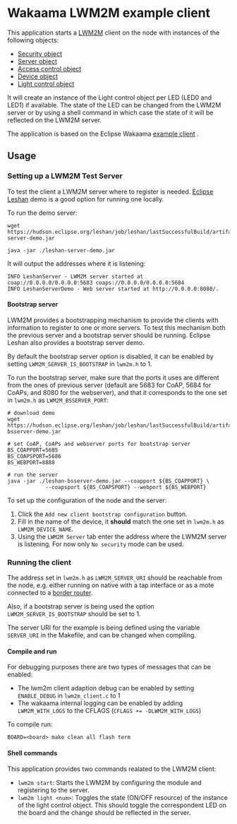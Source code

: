 # Wakaama LWM2M example client

This application starts a
[LWM2M](https://wiki.openmobilealliance.org/display/TOOL/What+is+LwM2M) client
on the node with instances of the following objects:
- [Security object](http://www.openmobilealliance.org/tech/profiles/LWM2M_Security-v1_0.xml)
- [Server object](http://www.openmobilealliance.org/tech/profiles/LWM2M_Server-v1_0.xml)
- [Access control object](http://www.openmobilealliance.org/tech/profiles/LWM2M_Access_Control-v1_0_2.xml)
- [Device object](http://www.openmobilealliance.org/tech/profiles/LWM2M_Device-v1_0_3.xml)
- [Light control object](http://www.openmobilealliance.org/tech/profiles/lwm2m/3311.xml)

It will create an instance of the Light control object per LED (LED0 and LED1)
if available. The state of the LED can be changed from the LWM2M server or by
using a shell command in which case the state of it will be reflected on the
LWM2M server.

The application is based on the Eclipse Wakaama
[example client](https://github.com/eclipse/wakaama/tree/master/examples/client)
.

## Usage

### Setting up a LWM2M Test Server
To test the client a LWM2M server where to register is needed.
[Eclipse Leshan](https://github.com/eclipse/leshan) demo is a good option for
running one locally.

To run the demo server:
```shell
wget https://hudson.eclipse.org/leshan/job/leshan/lastSuccessfulBuild/artifact/leshan-server-demo.jar

java -jar ./leshan-server-demo.jar
```
It will output the addresses where it is listening:
```
INFO LeshanServer - LWM2M server started at coap://0.0.0.0/0.0.0.0:5683 coaps://0.0.0.0/0.0.0.0:5684
INFO LeshanServerDemo - Web server started at http://0.0.0.0:8080/.
```

#### Bootstrap server
LWM2M provides a bootstrapping mechanism to provide the clients with information
to register to one or more servers. To test this mechanism both the previous server and a bootstrap server should be running. Eclipse Leshan also provides a bootstrap server demo.

By default the bootstrap server option is disabled, it can be enabled by setting
`LWM2M_SERVER_IS_BOOTSTRAP` in `lwm2m.h` to 1.

To run the bootstrap server, make sure that the ports it uses are different
from the ones of previous server (default are 5683 for CoAP, 5684 for CoAPs,
and 8080 for the webserver), and that it corresponds to the one set in
`lwm2m.h` as `LWM2M_BSSERVER_PORT`:
```shell
# download demo
wget https://hudson.eclipse.org/leshan/job/leshan/lastSuccessfulBuild/artifact/leshan-bsserver-demo.jar

# set CoAP, CoAPs and webserver ports for bootstrap server
BS_COAPPORT=5685
BS_COAPSPORT=5686
BS_WEBPORT=8888

# run the server
java -jar ./leshan-bsserver-demo.jar --coapport ${BS_COAPPORT} \
            --coapsport ${BS_COAPSPORT} --webport ${BS_WEBPORT}
```

To set up the configuration of the node and the server:
1. Click the `Add new client bootstrap configuration` button.
2. Fill in the name of the device, it **should** match the one set in
   `lwm2m.h` as `LWM2M_DEVICE_NAME`.
3. Using the `LWM2M Server` tab enter the address where the LWM2M server is
   listening. For now only `No security` mode can be used.

### Running the client
The address set in `lwm2m.h` as `LWM2M_SERVER_URI` should be reachable
from the node, e.g. either running on native with a tap interface or as a mote
connected to a
[border router](https://github.com/RIOT-OS/RIOT/tree/master/examples/gnrc_border_router).

Also, if a bootstrap server is being used the option `LWM2M_SERVER_IS_BOOTSTRAP`
should be set to 1.

The server URI for the example is being defined using the variable `SERVER_URI`
in the Makefile, and can be changed when compiling.

#### Compile and run
For debugging purposes there are two types of messages that can be enabled:
- The lwm2m client adaption debug can be enabled by setting `ENABLE_DEBUG` in
  `lwm2m_client.c` to 1
- The wakaama internal logging can be enabled by adding `LWM2M_WITH_LOGS` to the
  CFLAGS (`CFLAGS += -DLWM2M_WITH_LOGS`)

To compile run:

```shell
BOARD=<board> make clean all flash term
```

#### Shell commands
This application provides two commands realated to the LWM2M client:
- `lwm2m start`: Starts the LWM2M by configuring the module and registering to
  the server.
- `lwm2m light <num>`: Toggles the state (ON/OFF resource) of the <num> instance
  of the light control object. This should toggle the correspondent LED on the
  board and the change should be reflected in the server.
